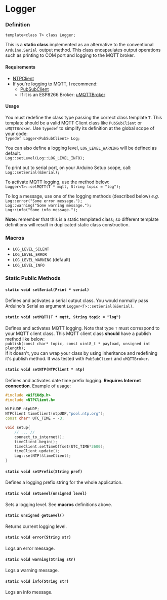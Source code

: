 # Logger

### Definition

`template<class T> class Logger;`

This is a **static class** implemented as an alternative to the conventional `Arduino.Serial `output method. This class encapsulates output operations such as printing to COM port and logging to the MQTT broker.

#### Requirements

* [NTPClient](https://github.com/arduino-libraries/NTPClient)
* If you're logging to MQTT, I recommend:
  * [PubSubClient](https://github.com/knolleary/pubsubclient)
  * If it is an ESP8266 Broker: [uMQTTBroker](https://github.com/martin-ger/uMQTTBroker)

#### Usage

You must redefine the class type passing the correct class template `T`. This template should be a valid MQTT Client class like `PubSubClient` or `uMQTTBroker`. Use `typedef` to simplify its definition at the global scope of your code:  
`typedef Logger<PubSubClient> Log;`

You can also define a logging level, `LOG_LEVEL_WARNING` will be defined as default.  
`Log::setLevel(Log::LOG_LEVEL_INFO);`

To print out to serial port, on your Arduino Setup scope, call:  
`Log::setSerial(&Serial);`

To activate MQTT logging, use the method below:  
`Logger<T>::setMQTT(T * mqtt, String topic = "log");`

To log a message, use one of the logging methods (described below) *e.g.*  
`Log::error("Some error message.");`  
`Log::warning("Some warning message.");`  
`Log::info("Some info message.");`

**Note:** remember that this is a static templated class; so different template definitions will result in duplicated static class construction.

### Macros

* `LOG_LEVEL_SILENT`
* `LOG_LEVEL_ERROR`
* `LOG_LEVEL_WARNING` (default)
* `LOG_LEVEL_INFO`

### Static Public Methods

#### `static void setSerial(Print * serial)`

Defines and activates a serial output class. You would normally pass Arduino's Serial as argument `Logger<T>::setSerial(&Serial)`.

#### `static void setMQTT(T * mqtt, String topic = "log")`

Defines and activates MQTT logging. Note that type `T` must correspond to your MQTT client class. This MQTT client class **should** have a publish method like below:  
`publish(const char* topic, const uint8_t * payload, unsigned int plength);`  
If it doesn't, you can wrap your class by using inheritance and redefining it's publish method. It was tested with `PubSubClient` and `uMQTTBroker`.

#### `static void setNTP(NTPClient * ntp)`

Defines and activates date time prefix logging. **Requires Internet connection**. Example of usage:

```c++
#include <WiFiUdp.h>
#include <NTPClient.h>

WiFiUDP ntpUDP;
NTPClient timeClient(ntpUDP,"pool.ntp.org");
const char* UTC_TIME = -3;

void setup{
    // ... //
    connect_to_internet();
    timeClient.begin();
    timeClient.setTimeOffset(UTC_TIME*3600);
    timeClient.update();
    Log::setNTP(&timeClient);
}
```

#### `static void setPrefix(String pref)`

Defines a logging prefix string for the whole application.

#### `static void setLevel(unsigned level)`

Sets a logging level. See **macros** definitions above.

#### `static unsigned getLevel()`

Returns current logging level.

#### `static void error(String str)`

Logs an error message.

#### `static void warning(String str)`

Logs a warning message.

#### `static void info(String str)`

Logs an info message.
